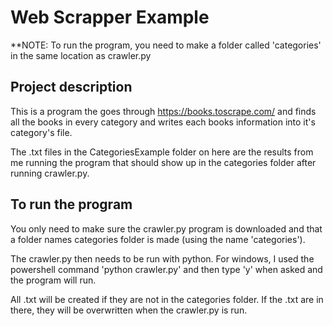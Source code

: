 # Web Scrapper Example
**NOTE: To run the program, you need to make a folder called 'categories' in the same location as crawler.py

## Project description
This is a program the goes through https://books.toscrape.com/ and finds all the books in every category and writes each books information into it's category's file.

The .txt files in the CategoriesExample folder on here are the results from me running the program that should show up in the categories folder after running crawler.py.

## To run the program
You only need to make sure the crawler.py program is downloaded and that a folder names categories folder is made (using the name 'categories').

The crawler.py then needs to be run with python. For windows, I used the powershell command 'python crawler.py' and then type 'y' when asked and the program will run.

All .txt will be created if they are not in the categories folder. If the .txt are in there, they will be overwritten when the crawler.py is run.
